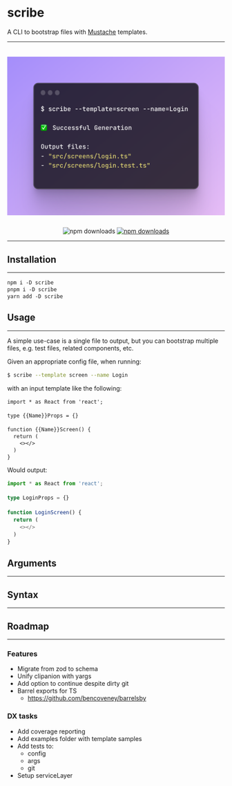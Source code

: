 # scribe

A CLI to bootstrap files with [Mustache](https://github.com/mustache/mustache.github.com) templates.

---

<p align="center">
  <img src="docs/usage.png" alt="scribe usage example" style='margin-bottom: 25px; margin-top: 20px;'>

[//]: # (URL for usage example above)
[//]: # (https://ray.so/#code=JCBzY3JpYmUgLS10ZW1wbGF0ZT1zY3JlZW4gLS1uYW1lPUxvZ2luCgrinIUgU3VjY2Vzc2Z1bCBHZW5lcmF0aW9uCgpPdXRwdXQgZmlsZXM6IAotICJzcmMvc2NyZWVucy9sb2dpbi50cyIKLSAic3JjL3NjcmVlbnMvbG9naW4udGVzdC50cyIK&language=shell)

  <img src="https://github.com/kieran-osgood/scribe/actions/workflows/main.yml/badge.svg?branch=main" alt="npm downloads" height="20">

  <a href="https://www.npmjs.com/package/@kieran-osgood/scribe">
    <img src="https://img.shields.io/npm/dm/@kieran-osgood/scribe.svg" alt="npm downloads" height="20">
  </a>
</p>


[//]: # (Look into why this doesnt work)

[//]: # ([![npm version]&#40;https://badge.fury.io/js/@kieran-osgood/scribe.svg&#41;]&#40;//npmjs.com/package/kieran-osgood/scribe&#41;)

[//]: # (<a href="https://bundlephobia.com/package/@kieran-osgood/scribe@latest" target="\_parent">)

[//]: # (<img alt="" src="https://badgen.net/bundlephobia/minzip/@kieran-osgood/scribe" />)

[//]: # (</a>)

---

## Installation

---

```shell
npm i -D scribe
pnpm i -D scribe
yarn add -D scribe
```
## Usage

---

A simple use-case is a single file to output, but you can bootstrap multiple files, e.g. test files, related components,
etc.

Given an appropriate config file, when running:

```sh
$ scribe --template screen --name Login
```

with an input template like the following:

```scribe
import * as React from 'react';

type {{Name}}Props = {}

function {{Name}}Screen() {
  return (
    <></>
  )
}
```

Would output:

```ts
import * as React from 'react';

type LoginProps = {}

function LoginScreen() {
  return (
    <></>
  )
}
```

## Arguments

---

## Syntax

---

## Roadmap

---

### Features

- Migrate from zod to schema
- Unify clipanion with yargs
- Add option to continue despite dirty git
- Barrel exports for TS
    - https://github.com/bencoveney/barrelsby

### DX tasks

- Add coverage reporting
- Add examples folder with template samples
- Add tests to:
    - config
    - args
    - git
- Setup serviceLayer